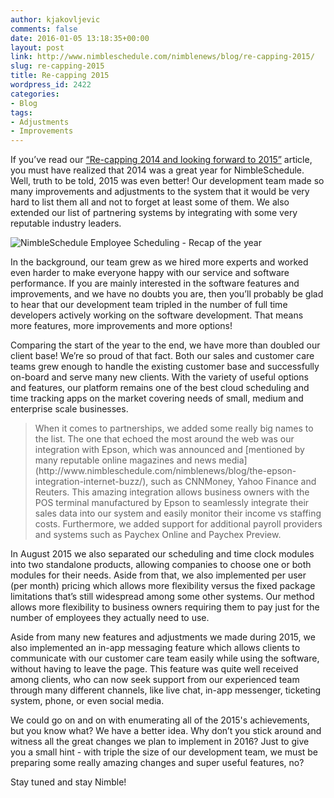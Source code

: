 ```yaml
---
author: kjakovljevic
comments: false
date: 2016-01-05 13:18:35+00:00
layout: post
link: http://www.nimbleschedule.com/nimblenews/blog/re-capping-2015/
slug: re-capping-2015
title: Re-capping 2015
wordpress_id: 2422
categories:
- Blog
tags:
- Adjustments
- Improvements
---
```


If you’ve read our [“Re-capping 2014 and looking forward to 2015”](http://www.nimbleschedule.com/nimblenews/blog/re-capping-2014/) article, you must have realized that 2014 was a great year for NimbleSchedule. Well, truth to be told, 2015 was even better! Our development team made so many improvements and adjustments to the system that it would be very hard to list them all and not to forget at least some of them. We also extended our list of partnering systems by integrating with some very reputable industry leaders.

![NimbleSchedule Employee Scheduling - Recap of the year](http://www.nimbleschedule.com/wp-content/uploads/2016/01/recapping2015.jpg)  
  
  


In the background, our team grew as we hired more experts and worked even harder to make everyone happy with our service and software performance. If you are mainly interested in the software features and improvements, and we have no doubts you are, then you’ll probably be glad to hear that our development team tripled in the number of full time developers actively working on the software development. That means more features, more improvements and more options!

Comparing the start of the year to the end, we have more than doubled our client base! We’re so proud of that fact. Both our sales and customer care teams grew enough to handle the existing customer base and successfully on-board and serve many new clients. With the variety of useful options and features, our platform remains one of the best cloud scheduling and time tracking apps on the market covering needs of small, medium and enterprise scale businesses. 



<blockquote>When it comes to partnerships, we added some really big names to the list. The one that echoed the most around the web was our integration with Epson, which was announced and [mentioned by many reputable online magazines and news media](http://www.nimbleschedule.com/nimblenews/blog/the-epson-integration-internet-buzz/), such as CNNMoney, Yahoo Finance and Reuters. This amazing integration allows business owners with the POS terminal manufactured by Epson to seamlessly integrate their sales data into our system and easily monitor their income vs staffing costs. Furthermore, we added support for additional payroll providers and systems such as Paychex Online and Paychex Preview.</blockquote>



In August 2015 we also separated our scheduling and time clock modules into two standalone products, allowing companies to choose one or both modules for their needs. Aside from that, we also implemented per user (per month) pricing which allows more flexibility versus the fixed package limitations that’s still widespread among some other systems. Our method allows more flexibility to business owners requiring them to pay just for the number of employees they actually need to use. 

Aside from many new features and adjustments we made during 2015, we also implemented an in-app messaging feature which allows clients to communicate with our customer care team easily while using the software, without having to leave the page. This feature was quite well received among clients, who can now seek support from our experienced team through many different channels, like live chat, in-app messenger, ticketing system, phone, or even social media.

We could go on and on with enumerating all of the 2015's achievements,  but you know what? We have a better idea. Why don’t you stick around and witness all the great changes we plan to implement in 2016? Just to give you a small hint - with triple the size of our development team, we must be preparing some really amazing changes and super useful features, no? 

Stay tuned and stay Nimble!

